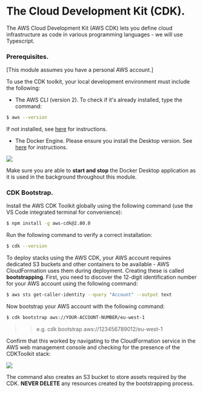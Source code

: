 # The Cloud Development Kit (CDK).

The AWS Cloud Development Kit (AWS CDK) lets you define cloud infrastructure as code in various programming languages - we will use Typescript.

### Prerequisites.

[This module assumes you have a personal AWS account.]

To use the CDK toolkit, your local development environment must include the following:

+ The AWS CLI (version 2). To check if it's already installed, type the command:
~~~bash
$ aws --version
~~~
If not installed, see [here][aws] for instructions.

+ The Docker Engine. Please ensure you install the Desktop version. See [here][docker] for instructions.

![][desktop]

Make sure you are able to __start and stop__ the Docker Desktop application as it is used in the background throughout this module.
### CDK Bootstrap.

Install the AWS CDK Toolkit globally using the following command (use the VS Code integrated terminal for convenience):
~~~bash
$ npm install -g aws-cdk@2.80.0
~~~
Run the following command to verify a correct installation:
~~~bash
$ cdk --version
~~~

To deploy stacks using the AWS CDK, your AWS account requires dedicated S3 buckets and other containers to be available - AWS CloudFormation uses them during deployment. Creating these is called __bootstrapping__. First, you need to discover the 12-digit identification number for your AWS account using the following command:
~~~bash
$ aws sts get-caller-identity --query "Account" --output text
~~~
Now bootstrap your AWS account with the following command:
~~~bash
$ cdk bootstrap aws://YOUR-ACCOUNT-NUMBER/eu-west-1
~~~
>>e.g. cdk bootstrap aws://123456789012/eu-west-1

Confirm that this worked by navigating to the CloudFormation service in the AWS web management console and checking for the presence of the CDKToolkit stack:

![][boot]

The command also creates an S3 bucket to store assets required by the CDK. __NEVER DELETE__ any resources created by the bootstrapping process.


[boot]: ./img/boot.png
[aws]: https://docs.aws.amazon.com/cli/latest/userguide/getting-started-install.html
[docker]: https://docs.docker.com/engine/install/
[desktop]:  ./img/desktop.png
